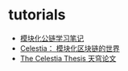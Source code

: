 # tutorials

- [模块化公链学习笔记](https://community.dorahacks.io/t/modular-blockchain/179)
- [Celestia： 模块化区块链的世界](https://learnblockchain.cn/article/6141)
- [The Celestia Thesis 天穹论文](https://rainandcoffee.substack.com/p/the-celestia-thesis)
